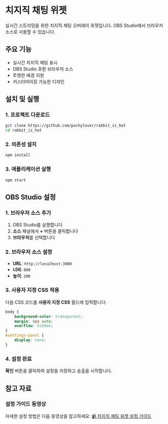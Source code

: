# 치지직 채팅 위젯

실시간 스트리밍을 위한 치지직 채팅 오버레이 위젯입니다. OBS Studio에서 브라우저 소스로 사용할 수 있습니다.

## 주요 기능

- 실시간 치지직 채팅 표시
- OBS Studio 호환 브라우저 소스
- 투명한 배경 지원
- 커스터마이징 가능한 디자인

## 설치 및 실행

### 1. 프로젝트 다운로드
```bash
git clone https://github.com/pachylover/rabbit_is_hot
cd rabbit_is_hot
```

### 2. 의존성 설치
```bash
npm install
```

### 3. 애플리케이션 실행
```bash
npm start
```

## OBS Studio 설정

### 1. 브라우저 소스 추가
1. OBS Studio를 실행합니다
2. **소스** 패널에서 **+** 버튼을 클릭합니다
3. **브라우저**를 선택합니다

### 2. 브라우저 소스 설정
- **URL**: `http://localhost:3000`
- **너비**: `800`
- **높이**: `200`

### 3. 사용자 지정 CSS 적용
다음 CSS 코드를 **사용자 지정 CSS** 필드에 입력합니다:

```css
body { 
    background-color: transparent; 
    margin: 0px auto; 
    overflow: hidden; 
}
#settings-panel {
    display: none;
}
```

### 4. 설정 완료
**확인** 버튼을 클릭하여 설정을 저장하고 송출을 시작합니다.

## 참고 자료

### 설정 가이드 동영상
자세한 설정 방법은 다음 동영상을 참고하세요:
[📹 치지직 채팅 위젯 설정 가이드](https://vimeo.com/1102802378)
